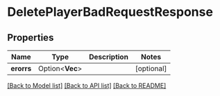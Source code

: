 # DeletePlayerBadRequestResponse

## Properties

Name | Type | Description | Notes
------------ | ------------- | ------------- | -------------
**erorrs** | Option<**Vec<bool>**> |  | [optional]

[[Back to Model list]](../README.md#documentation-for-models) [[Back to API list]](../README.md#documentation-for-api-endpoints) [[Back to README]](../README.md)


